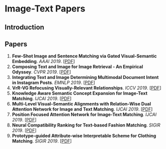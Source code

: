 # Image-Text Papers

## Introduction

## Papers

1. **Few-Shot Image and Sentence Matching via Gated Visual-Semantic Embedding**. *AAAI 2019*. [[PDF](https://www.aaai.org/ojs/index.php/AAAI/article/download/4866/4739)]
2. **Composing Text and Image for Image Retrieval - An Empirical Odyssey**. *CVPR 2019*. [[PDF](http://openaccess.thecvf.com/content_CVPR_2019/papers/Vo_Composing_Text_and_Image_for_Image_Retrieval_-_an_Empirical_CVPR_2019_paper.pdf)]
3. **Integrating Text and Image Determining Multimodal Document Intent in Instagram Posts**. *EMNLP 2019*. [[PDF](https://arxiv.org/pdf/1904.09073)]
4. **VrR-VG Refocusing Visually-Relevant Relationships**. *ICCV 2019*. [[PDF](http://openaccess.thecvf.com/content_ICCV_2019/papers/Liang_VrR-VG_Refocusing_Visually-Relevant_Relationships_ICCV_2019_paper.pdf)]
5. **Knowledge Aware Semantic Concept Expansion for Image-Text Matching**. *IJCAI 2019*. [[PDF](https://www.ijcai.org/proceedings/2019/0720.pdf)]
6. **Multi-Level Visual-Semantic Alignments with Relation-Wise Dual Attention Network for Image and Text Matching**. *IJCAI 2019*. [[PDF](https://www.ijcai.org/proceedings/2019/0111.pdf)]
7. **Position Focused Attention Network for Image-Text Matching**. *IJCAI 2019*. [[PDF](https://arxiv.org/pdf/1907.09748)]
8. **Neural Compatibility Ranking for Text-based Fashion Matching**. *SIGIR 2019*. [[PDF](https://unsuthee.github.io/about/SIGIR2019_Compatible_Matching.pdf)]
9. **Prototype-guided Attribute-wise Interpretable Scheme for Clothing Matching**. *SIGIR 2019*. [[PDF](https://xuemengsong.github.io/SIGIR2019_PAICM.pdf)]
